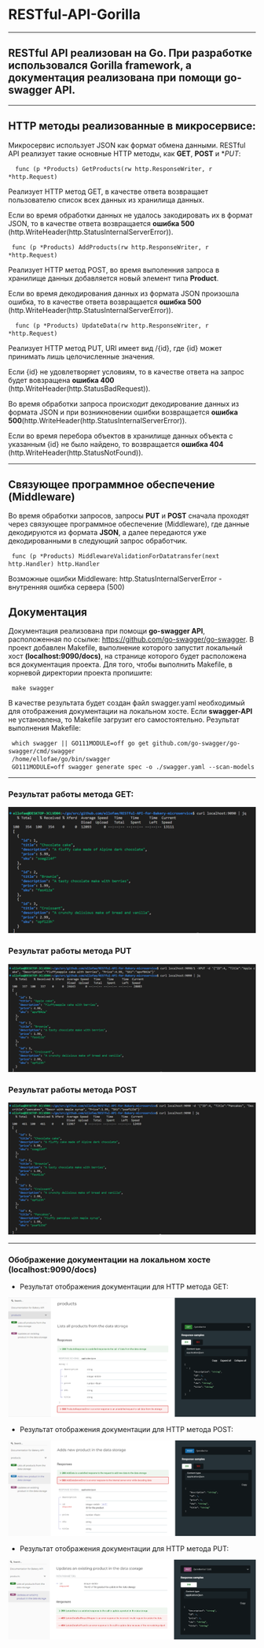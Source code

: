 # RESTful-API-Gorilla
___________________________________

## RESTful API реализован на Go. При разработке использовался Gorilla framework, а документация реализована при помощи go-swagger API.
___________________________________

## HTTP методы реализованные в микросервисе:
Микросервис использует JSON как формат обмена данными. RESTful API реализует такие основные HTTP методы, как **GET**, **POST** и **PUT*:

      func (p *Products) GetProducts(rw http.ResponseWriter, r *http.Request)
Реализует HTTP метод GET, в качестве ответа возвращает пользователю список всех данных из хранилища данных.

Если во время обработки данных не удалось закодировать их в формат JSON, то в качестве ответа возвращается **ошибка 500** (http.WriteHeader(http.StatusInternalServerError)).

     func (p *Products) AddProducts(rw http.ResponseWriter, r *http.Request)
Реализует HTTP метод POST, во время выполенния запроса в хранилище данных добавляется новый элемент типа **Product**.

Если во время декодирования данных из формата JSON произошла ошибка, то в качестве ответа возвращается **ошибка 500** (http.WriteHeader(http.StatusInternalServerError)).

      func (p *Products) UpdateData(rw http.ResponseWriter, r *http.Request)
Реализует HTTP метод PUT, URI имеет вид /{id}, где {id} может принимать лишь целочисленные значения.

Если {id} не удовлетворяет условиям, то в качестве ответа на запрос будет вовзращена **ошибка 400** (http.WriteHeader(http.StatusBadRequest)).

Во время обработки запроса происходит декодирование данных из формата JSON и при возникновении ошибки возвращается **ошибка 500**(http.WriteHeader(http.StatusInternalServerError)). 

Если во время перебора объектов в хранилище данных объекта с указанным {id} не было найдено, то возвращается **ошибка 404** (http.WriteHeader(http.StatusNotFound)). 

___________________________________

## Связующее программное обеспечение (Middleware)
Во время обработки запросов, запросы **PUT** и **POST** сначала проходят через связующее программное обеспечение (Middleware), где данные декодируются из формата **JSON**, а далее передаются уже декодированными в следующий запрос обработчик.

     func (p *Products) MiddlewareValidationForDatatransfer(next http.Handler) http.Handler

Возможные ошибки Middleware:
      http.StatusInternalServerError - внутренняя ошибка сервера (500)
      
## Документация

Документация реализована при помощи **go-swagger API**, расположенная по ссылке: https://github.com/go-swagger/go-swagger.
В проект добавлен Makefile, выполнение которого запустит локальный хост **(localhost:9090/docs)**, на странице которого будет расположена вся документация проекта. Для того, чтобы выполнить Makefile, в корневой директории проекта пропишите:

     make swagger
     
В качестве результата будет создан файл swagger.yaml необходимый для отображения документации на локальном хосте.
Если **swagger-API** не установлена, то Makefile загрузит его самостоятельно. Результат выполнения Makefile:

     which swagger || GO111MODULE=off go get github.com/go-swagger/go-swagger/cmd/swagger
     /home/ellofae/go/bin/swagger
     GO111MODULE=off swagger generate spec -o ./swagger.yaml --scan-models

___________________________________

### Результат работы метода GET:
![result1](https://github.com/ellofae/RESTful-API-Gorilla/blob/main/imgs/get-method.PNG?raw=true)


### Результат работы метода PUT
![result1](https://github.com/ellofae/RESTful-API-Gorilla/blob/main/imgs/put-method.PNG?raw=true)


### Результат работы метода POST
![result1](https://github.com/ellofae/RESTful-API-Gorilla/blob/main/imgs/post-method.PNG?raw=true)

___________________________________

### Обображение документации на локальном хосте (localhost:9090/docs)

* Результат отображения документации для HTTP метода GET:

![result1](https://github.com/ellofae/RESTful-API-Gorilla/blob/main/imgs/get-swagger.PNG?raw=true)


* Результат отображения документации для HTTP метода POST:

![result2](https://github.com/ellofae/RESTful-API-Gorilla/blob/main/imgs/post-swagger.PNG?raw=true)


* Результат отображения документации для HTTP метода PUT:

![result3](https://github.com/ellofae/RESTful-API-Gorilla/blob/main/imgs/put-swagger.PNG?raw=true)
